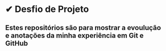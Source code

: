 # ✔ Desfio de Projeto
## Estes repositórios são para mostrar a evoulução e anotações da minha experiência em Git e GitHub
